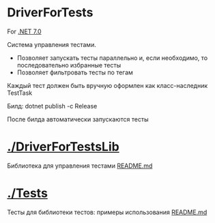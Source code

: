 # DriverForTests

For [.NET 7.0](https://dotnet.microsoft.com/download)

Система управления тестами.

* Позволяет запускать тесты параллельно и, если необходимо, то последовательно избранные тесты
* Позволяет фильтровать тесты по тегам

Каждый тест должен быть вручную оформлен как класс-наследник TestTask

Билд:
dotnet publish -c Release

После билда автоматически запускаются тесты


# [./DriverForTestsLib](./DriverForTestsLib)

Библиотека для управления тестами
[README.md](./DriverForTestsLib/README.md)

# [./Tests](./Tests)

Тесты для библиотеки тестов: примеры использования
[README.md](./Tests/README.md)
